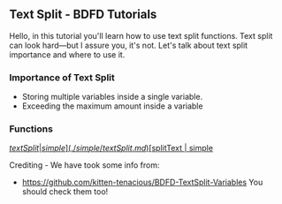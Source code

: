 ## Text Split - BDFD Tutorials

Hello, in this tutorial you'll learn how to use text split functions. Text split can look hard—but I assure you, it's not. Let's talk about text split importance and where to use it.

### Importance of Text Split
- Storing multiple variables inside a single variable.
- Exceeding the maximum amount inside a variable

### Functions
[$textSplit | simple](./simple/textSplit.md)
[$splitText | simple](./simple/splitText.md)

Crediting -
We have took some info from:
- https://github.com/kitten-tenacious/BDFD-TextSplit-Variables
You should check them too!
